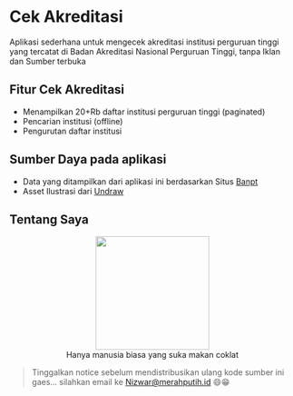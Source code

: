 # Cek Akreditasi
Aplikasi sederhana untuk mengecek akreditasi institusi perguruan tinggi yang tercatat di Badan Akreditasi Nasional Perguruan Tinggi, tanpa Iklan dan Sumber terbuka

## Fitur Cek Akreditasi
* Menampilkan 20+Rb daftar institusi perguruan tinggi (paginated)
* Pencarian institusi (offline)
* Pengurutan daftar institusi

## Sumber Daya pada aplikasi
* Data yang ditampilkan dari aplikasi ini berdasarkan Situs [Banpt](https://www.banpt.or.id)
* Asset Ilustrasi dari [Undraw](https://undraw.co)


## Tentang Saya  
<p align="center">
  <img width="200px" height="200px" src="https://1.bp.blogspot.com/-JYoVTVvNti8/XD14Y5j6spI/AAAAAAAAC5Q/UOZ0mnILQost96u_VMwnWc61wz60k3zJQCPcBGAYYCw/s500-cc/Nizwar-ID-Header-Background.JPG"/>  
  <br/>
<label>  Hanya manusia biasa yang suka makan coklat</label>
  </p>
  
  > Tinggalkan notice sebelum mendistribusikan ulang kode sumber ini gaes...
  > silahkan email ke [Nizwar@merahputih.id](mailto:nizwar@merahputih.id) 😄😁

